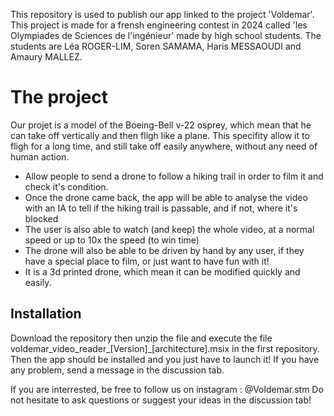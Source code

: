 This repository is used to publish our app linked to the project 'Voldemar'. This project is made for a frensh engineering contest in 2024 called 'les Olympiades de Sciences de l'ingénieur' made by high school students. 
The students are Léa ROGER-LIM, Soren SAMAMA, Haris MESSAOUDI and Amaury MALLEZ. 

# The project
Our projet is a model of the Boeing-Bell v-22 osprey, which mean that he can take off vertically and then fligh like a plane. This specifity allow it to fligh for a long time, and still take off easily anywhere, without any need of human action.
 - Allow people to send a drone to follow a hiking trail in order to film it and check it's condition. 
 - Once the drone came back, the app will be able to analyse the video with an IA to tell if the hiking trail is passable, and if not, where it's blocked
 - The user is also able to watch (and keep) the whole video, at a normal speed or up to 10x the speed (to win time)
 - The drone will also be able to be driven by hand by any user, if they have a special place to film, or just want to have fun with it!
 - It is a 3d printed drone, which mean it can be modified quickly and easily. 

## Installation 
Download the repository then unzip the file and execute the file voldemar_video_reader_[Version]_[architecture].msix in the first repository. 
Then the app should be installed and you just have to launch it!
If you have any problem, send a message in the discussion tab.


If you are interrested, be free to follow us on instagram : @Voldemar.stm
Do not hesitate to ask questions or suggest your ideas in the discussion tab!
